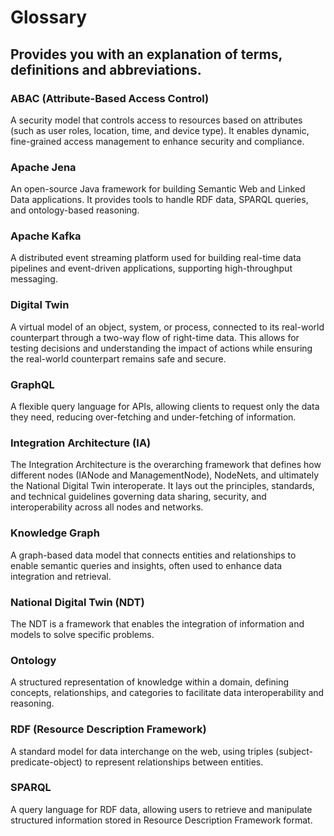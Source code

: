 # Glossary
## Provides you with an explanation of terms, definitions and abbreviations.

### ABAC (Attribute-Based Access Control)
A security model that controls access to resources based on attributes (such as user roles, location, time, and device type). It enables dynamic, fine-grained access management to enhance security and compliance.

### Apache Jena
An open-source Java framework for building Semantic Web and Linked Data applications. It provides tools to handle RDF data, SPARQL queries, and ontology-based reasoning.

### Apache Kafka
A distributed event streaming platform used for building real-time data pipelines and event-driven applications, supporting high-throughput messaging.

### Digital Twin
A virtual model of an object, system, or process, connected to its real-world counterpart through a two-way flow of right-time data. This allows for testing decisions and understanding the impact of actions while ensuring the real-world counterpart remains safe and secure.

### GraphQL
A flexible query language for APIs, allowing clients to request only the data they need, reducing over-fetching and under-fetching of information.

### Integration Architecture (IA)
The Integration Architecture is the overarching framework that defines how different nodes (IANode and ManagementNode), NodeNets, and ultimately the National Digital Twin interoperate. It lays out the principles, standards, and technical guidelines governing data sharing, security, and interoperability across all nodes and networks.

### Knowledge Graph
A graph-based data model that connects entities and relationships to enable semantic queries and insights, often used to enhance data integration and retrieval.

### National Digital Twin (NDT)
The NDT is a framework that enables the integration of information and models to solve specific problems.

### Ontology
A structured representation of knowledge within a domain, defining concepts, relationships, and categories to facilitate data interoperability and reasoning.

### RDF (Resource Description Framework)
A standard model for data interchange on the web, using triples (subject-predicate-object) to represent relationships between entities.

### SPARQL
A query language for RDF data, allowing users to retrieve and manipulate structured information stored in Resource Description Framework format.



